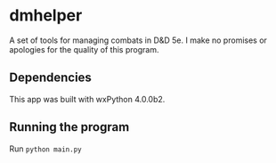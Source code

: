 dmhelper
========

A set of tools for managing combats in D&D 5e. I make no promises or apologies for the quality of this program.

Dependencies
------------

This app was built with wxPython 4.0.0b2.

Running the program
-------------------

Run `python main.py`